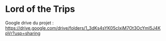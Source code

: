 # Lord of the Trips

Google drive du projet : https://drive.google.com/drive/folders/1_3dKs4sYK05cIxjM7Ot3OcYmI5J4KpVr?usp=sharing
